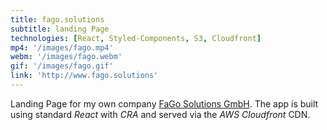 ```yaml
---
title: fago.solutions
subtitle: landing Page
technologies: [React, Styled-Components, S3, Cloudfront]
mp4: '/images/fago.mp4'
webm: '/images/fago.webm'
gif: '/images/fago.gif'
link: 'http://www.fago.solutions'
---
```


Landing Page for my own company [FaGo Solutions GmbH](https://www.fago.solutions). The app is built using standard *React* with *CRA* and served via the *AWS Cloudfront* CDN.
